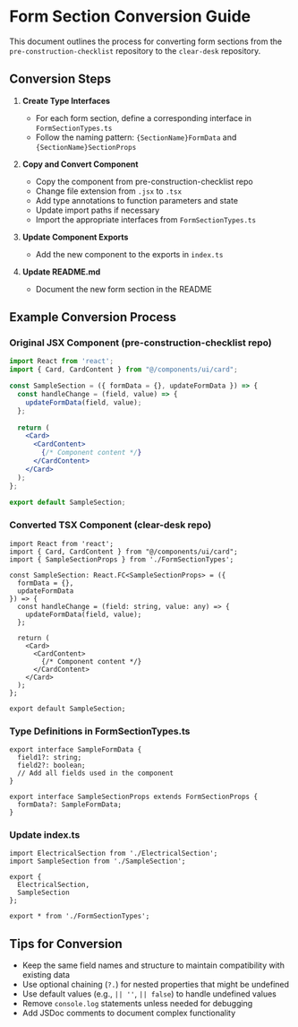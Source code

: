 # Form Section Conversion Guide

This document outlines the process for converting form sections from the `pre-construction-checklist` repository to the `clear-desk` repository.

## Conversion Steps

1. **Create Type Interfaces**
   - For each form section, define a corresponding interface in `FormSectionTypes.ts`
   - Follow the naming pattern: `{SectionName}FormData` and `{SectionName}SectionProps`

2. **Copy and Convert Component**
   - Copy the component from pre-construction-checklist repo
   - Change file extension from `.jsx` to `.tsx`
   - Add type annotations to function parameters and state
   - Update import paths if necessary
   - Import the appropriate interfaces from `FormSectionTypes.ts`

3. **Update Component Exports**
   - Add the new component to the exports in `index.ts`

4. **Update README.md**
   - Document the new form section in the README

## Example Conversion Process

### Original JSX Component (pre-construction-checklist repo)

```jsx
import React from 'react';
import { Card, CardContent } from "@/components/ui/card";

const SampleSection = ({ formData = {}, updateFormData }) => {
  const handleChange = (field, value) => {
    updateFormData(field, value);
  };
  
  return (
    <Card>
      <CardContent>
        {/* Component content */}
      </CardContent>
    </Card>
  );
};

export default SampleSection;
```

### Converted TSX Component (clear-desk repo)

```tsx
import React from 'react';
import { Card, CardContent } from "@/components/ui/card";
import { SampleSectionProps } from './FormSectionTypes';

const SampleSection: React.FC<SampleSectionProps> = ({ 
  formData = {}, 
  updateFormData 
}) => {
  const handleChange = (field: string, value: any) => {
    updateFormData(field, value);
  };
  
  return (
    <Card>
      <CardContent>
        {/* Component content */}
      </CardContent>
    </Card>
  );
};

export default SampleSection;
```

### Type Definitions in FormSectionTypes.ts

```tsx
export interface SampleFormData {
  field1?: string;
  field2?: boolean;
  // Add all fields used in the component
}

export interface SampleSectionProps extends FormSectionProps {
  formData?: SampleFormData;
}
```

### Update index.ts

```tsx
import ElectricalSection from './ElectricalSection';
import SampleSection from './SampleSection';

export {
  ElectricalSection,
  SampleSection
};

export * from './FormSectionTypes';
```

## Tips for Conversion

- Keep the same field names and structure to maintain compatibility with existing data
- Use optional chaining (`?.`) for nested properties that might be undefined
- Use default values (e.g., `|| ''`, `|| false`) to handle undefined values
- Remove `console.log` statements unless needed for debugging
- Add JSDoc comments to document complex functionality
